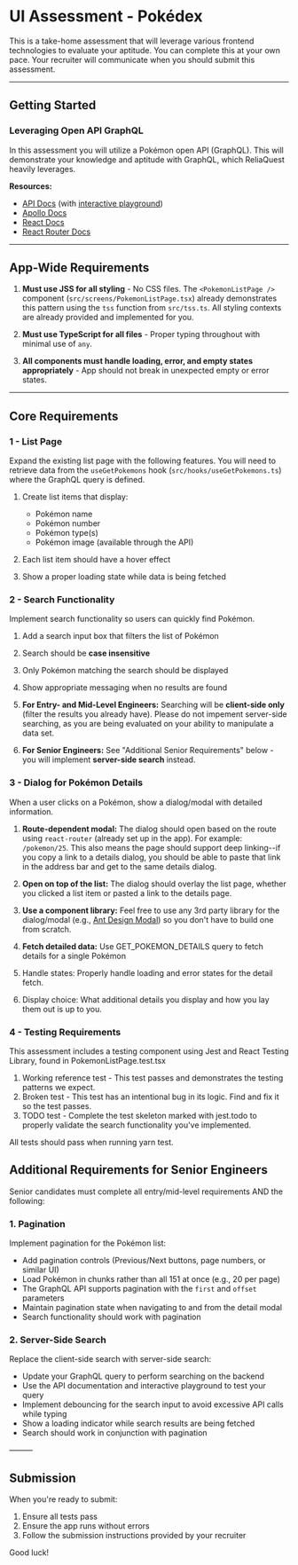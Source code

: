 # UI Assessment - Pokédex

This is a take-home assessment that will leverage various frontend technologies to evaluate your aptitude. You can complete this at your own pace. Your recruiter will communicate when you should submit this assessment.

---

## Getting Started

### Leveraging Open API GraphQL

In this assessment you will utilize a Pokémon open API (GraphQL). This will demonstrate your knowledge and aptitude with GraphQL, which ReliaQuest heavily leverages.

**Resources:**

- [API Docs](https://pokeapi.co/docs/graphql) (with [interactive playground](https://graphql.pokeapi.co/v1beta2/console))
- [Apollo Docs](https://www.apollographql.com/docs/react/)
- [React Docs](https://reactjs.org/docs/getting-started.html)
- [React Router Docs](https://reactrouter.com/home)

---

## App-Wide Requirements

1. **Must use JSS for all styling** - No CSS files. The `<PokemonListPage />` component (`src/screens/PokemonListPage.tsx`) already demonstrates this pattern using the `tss` function from `src/tss.ts`. All styling contexts are already provided and implemented for you.

2. **Must use TypeScript for all files** - Proper typing throughout with minimal use of `any`.

3. **All components must handle loading, error, and empty states appropriately** - App should not break in unexpected empty or error states.

---

## Core Requirements

### 1 - List Page

Expand the existing list page with the following features. You will need to retrieve data from the `useGetPokemons` hook (`src/hooks/useGetPokemons.ts`) where the GraphQL query is defined.

1. Create list items that display:

   - Pokémon name
   - Pokémon number
   - Pokémon type(s)
   - Pokémon image (available through the API)

2. Each list item should have a hover effect

3. Show a proper loading state while data is being fetched

### 2 - Search Functionality

Implement search functionality so users can quickly find Pokémon.

1. Add a search input box that filters the list of Pokémon

2. Search should be **case insensitive**

3. Only Pokémon matching the search should be displayed

4. Show appropriate messaging when no results are found

5. **For Entry- and Mid-Level Engineers:** Searching will be **client-side only** (filter the results you already have). Please do not impement server-side searching, as you are being evaluated on your ability to manipulate a data set.

6. **For Senior Engineers:** See "Additional Senior Requirements" below - you will implement **server-side search** instead.

### 3 - Dialog for Pokémon Details

When a user clicks on a Pokémon, show a dialog/modal with detailed information.

1. **Route-dependent modal:** The dialog should open based on the route using `react-router` (already set up in the app). For example: `/pokemon/25`. This also means the page should support deep linking--if you copy a link to a details dialog, you should be able to paste that link in the address bar and get to the same details dialog.

2. **Open on top of the list:** The dialog should overlay the list page, whether you clicked a list item or pasted a link to the details page.

3. **Use a component library:** Feel free to use any 3rd party library for the dialog/modal (e.g., [Ant Design Modal](https://ant.design/components/modal)) so you don't have to build one from scratch.

4. **Fetch detailed data:** Use GET_POKEMON_DETAILS query to fetch details for a single Pokémon

5. Handle states: Properly handle loading and error states for the detail fetch.

6. Display choice: What additional details you display and how you lay them out is up to you.

### 4 - Testing Requirements

This assessment includes a testing component using Jest and React Testing Library, found in PokemonListPage.test.tsx

1. Working reference test - This test passes and demonstrates the testing patterns we expect.
2. Broken test - This test has an intentional bug in its logic. Find and fix it so the test passes.
3. TODO test - Complete the test skeleton marked with jest.todo to properly validate the search functionality you've implemented.

All tests should pass when running yarn test.

## Additional Requirements for Senior Engineers

Senior candidates must complete all entry/mid-level requirements AND the following:

### 1. Pagination

Implement pagination for the Pokémon list:

- Add pagination controls (Previous/Next buttons, page numbers, or similar UI)
- Load Pokémon in chunks rather than all 151 at once (e.g., 20 per page)
- The GraphQL API supports pagination with the `first` and `offset` parameters
- Maintain pagination state when navigating to and from the detail modal
- Search functionality should work with pagination

### 2. Server-Side Search

Replace the client-side search with server-side search:

- Update your GraphQL query to perform searching on the backend
- Use the API documentation and interactive playground to test your query
- Implement debouncing for the search input to avoid excessive API calls while typing
- Show a loading indicator while search results are being fetched
- Search should work in conjunction with pagination

———

## Submission

When you're ready to submit:

1. Ensure all tests pass
2. Ensure the app runs without errors
3. Follow the submission instructions provided by your recruiter

Good luck!
